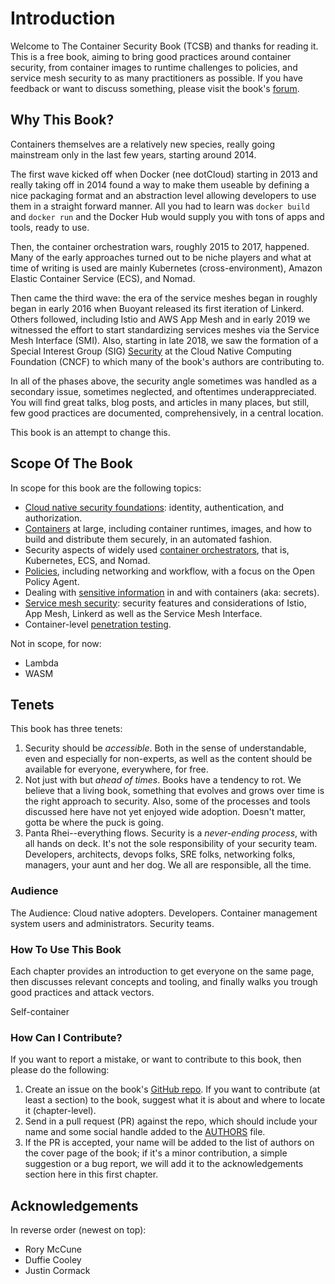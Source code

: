 # Introduction

Welcome to The Container Security Book (TCSB) and thanks for reading it.
This is a free book, aiming to bring good practices around container security, from container images to runtime challenges to policies, and service mesh security to as many practitioners as possible. If you have feedback or want to discuss something, please visit the book's [forum](https://community.leanpub.com/c/container-secur).

## Why This Book?

Containers themselves are a relatively new species, really going mainstream only in the last few years, starting around 2014. 

The first wave kicked off when Docker (nee dotCloud) starting in 2013 and really taking off in 2014 found a way to make them useable by defining a nice packaging format and an abstraction level allowing developers to use them in a straight forward manner.
All you had to learn was `docker build` and `docker run` and the Docker Hub would supply you with tons of apps and tools, ready to use.

Then, the container orchestration wars, roughly 2015 to 2017, happened. Many of the early approaches turned out to be niche players and what at time of writing is used are mainly Kubernetes (cross-environment), Amazon Elastic Container Service (ECS), and Nomad.

Then came the third wave: the era of the service meshes began in roughly began in early 2016 when Buoyant released its first iteration of Linkerd. Others followed, including Istio and AWS App Mesh and in early 2019 we witnessed the effort to start standardizing services meshes via the Service Mesh Interface (SMI). Also, starting in late 2018, we saw the formation of a Special Interest Group (SIG) [Security](https://github.com/cncf/sig-security) at the Cloud Native Computing Foundation (CNCF) to which many of the book's authors are contributing to.

In all of the phases above, the security angle sometimes was handled as a secondary issue, sometimes neglected, and oftentimes underappreciated. You will find great talks, blog posts, and articles in many places, but still, few good practices are documented, comprehensively, in a central location.

This book is an attempt to change this.

## Scope Of The Book

In scope for this book are the following topics:

- [Cloud native security foundations](#ch_cn-sec-foundations): identity, authentication, and authorization.
- [Containers](#ch_containers) at large, including container runtimes, images, and how to build and distribute them securely, in an automated fashion.
- Security aspects of widely used [container orchestrators](#ch_co), that is, Kubernetes, ECS, and Nomad.
- [Policies](#ch_policies), including networking and workflow, with a focus on the Open Policy Agent.
- Dealing with [sensitive information](#ch_secrets) in and with containers (aka: secrets).
- [Service mesh security](#ch_meshes): security features and considerations of Istio, App Mesh, Linkerd as well as the Service Mesh Interface.
- Container-level [penetration testing](#ch_pentesting).

Not in scope, for now:

- Lambda
- WASM

## Tenets

This book has three tenets:

1. Security should be *accessible*. Both in the sense of understandable, even and especially for non-experts, as well as the content should be available for everyone, everywhere, for free.
2. Not just with but *ahead of times*. Books have a tendency to rot. We believe that a living book, something that evolves and grows over time is the right approach to security. Also, some of the processes and tools discussed here have not yet enjoyed wide adoption. Doesn't matter, gotta be where the puck is going.
3. Panta Rhei--everything flows. Security is a *never-ending process*, with all hands on deck. It's not the sole responsibility of your security team. Developers, architects, devops folks, SRE folks, networking folks, managers, your aunt and her dog. We all are responsible, all the time.

### Audience
The Audience: Cloud native adopters. Developers. Container management system users and administrators. Security teams.

### How To Use This Book

Each chapter provides an introduction to get everyone on the same page, then discusses relevant concepts and tooling, and finally walks you trough good practices and attack vectors.

Self-container

### How Can I Contribute?

If you want to report a mistake, or want to contribute to this book, then please do the following:

1. Create an issue on the book's [GitHub repo](https://github.com/mhausenblas/the-container-security-book). If you want to contribute (at least a section) to the book, suggest what it is about and where to locate it (chapter-level).
2. Send in a pull request (PR) against the repo, which should include your name and some social handle added to the [AUTHORS](https://github.com/mhausenblas/the-container-security-book/blob/master/AUTHORS) file.
3. If the PR is accepted, your name will be added to the list of authors on the cover page of the book; if it's a minor contribution, a simple suggestion or a bug report, we will add it to the acknowledgements section here in this first chapter.

## Acknowledgements

In reverse order (newest on top):

* Rory McCune
* Duffie Cooley
* Justin Cormack
